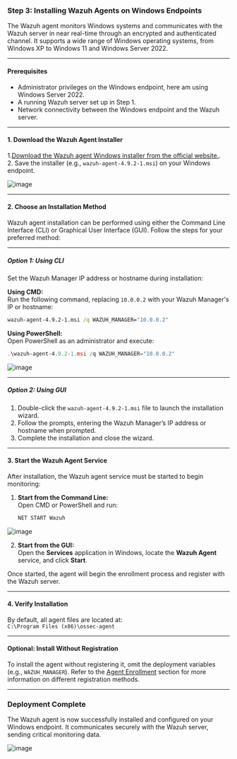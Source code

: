 ### **Step 3: Installing Wazuh Agents on Windows Endpoints**

The Wazuh agent monitors Windows systems and communicates with the Wazuh server in near real-time through an encrypted and authenticated channel. It supports a wide range of Windows operating systems, from Windows XP to Windows 11 and Windows Server 2022.

---

#### **Prerequisites**
- Administrator privileges on the Windows endpoint, here am using Windows Server 2022.
- A running Wazuh server set up in Step 1.
- Network connectivity between the Windows endpoint and the Wazuh server.

---

#### **1. Download the Wazuh Agent Installer**

1.[Download the Wazuh agent Windows installer from the official website.](https://packages.wazuh.com/4.x/windows/wazuh-agent-4.9.2-1.msi).  
2. Save the installer (e.g., `wazuh-agent-4.9.2-1.msi`) on your Windows endpoint.

![image](https://github.com/user-attachments/assets/41ed1efa-375c-4b96-b4d0-ea6390aeef91)

---

#### **2. Choose an Installation Method**

Wazuh agent installation can be performed using either the Command Line Interface (CLI) or Graphical User Interface (GUI). Follow the steps for your preferred method:

---

##### **Option 1: Using CLI**

Set the Wazuh Manager IP address or hostname during installation:

**Using CMD:**  
Run the following command, replacing `10.0.0.2` with your Wazuh Manager's IP or hostname:  
```cmd
wazuh-agent-4.9.2-1.msi /q WAZUH_MANAGER="10.0.0.2"
```

**Using PowerShell:**  
Open PowerShell as an administrator and execute:  
```powershell
.\wazuh-agent-4.9.2-1.msi /q WAZUH_MANAGER="10.0.0.2"
```
![image](https://github.com/user-attachments/assets/598b8882-b328-4cfc-aea4-7e9e1093c122)

---

##### **Option 2: Using GUI**

1. Double-click the `wazuh-agent-4.9.2-1.msi` file to launch the installation wizard.  
2. Follow the prompts, entering the Wazuh Manager’s IP address or hostname when prompted.  
3. Complete the installation and close the wizard.

---

#### **3. Start the Wazuh Agent Service**

After installation, the Wazuh agent service must be started to begin monitoring:

1. **Start from the Command Line:**  
   Open CMD or PowerShell and run:  
   ```cmd
   NET START Wazuh
   ```

![image](https://github.com/user-attachments/assets/d2192659-1f74-45cd-a0d1-970a45092001)

2. **Start from the GUI:**  
   Open the **Services** application in Windows, locate the **Wazuh Agent** service, and click **Start**.

Once started, the agent will begin the enrollment process and register with the Wazuh server.

---

#### **4. Verify Installation**

By default, all agent files are located at:  
`C:\Program Files (x86)\ossec-agent`

---

#### **Optional: Install Without Registration**

To install the agent without registering it, omit the deployment variables (e.g., `WAZUH_MANAGER`). Refer to the [Agent Enrollment](https://documentation.wazuh.com/) section for more information on different registration methods.

---

### **Deployment Complete**

The Wazuh agent is now successfully installed and configured on your Windows endpoint. It communicates securely with the Wazuh server, sending critical monitoring data.

![image](https://github.com/user-attachments/assets/0ee90bf5-41e6-4bc4-9092-0cc48439953f)

